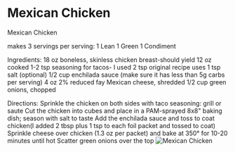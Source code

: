 # Mexican Chicken



Mexican Chicken

makes 3 servings
per serving:
1 Lean
1 Green
1 Condiment

Ingredients:
18 oz boneless, skinless chicken breast-should yield 12 oz cooked
1-2 tsp seasoning for tacos- I used 2 tsp original recipe uses 1 tsp
salt (optional)
1/2 cup enchilada sauce (make sure it has less than 5g carbs per serving)
4 oz 2% reduced fay Mexican cheese, shredded
1/2 cup green onions, chopped

Directions:
Sprinkle the chicken on both sides with taco seasoning: grill or saute
Cut the chicken into cubes and place in a PAM-sprayed 8x8" baking dish; season with salt to taste
Add the enchilada sauce and toss to coat chicken(I added 2 tbsp plus 1 tsp to each foil packet and tossed to coat)
Sprinkle cheese over chicken (1.3 oz per packet) and bake at 350° for 10-20 minutes until hot
Scatter green onions over the top
![Mexican Chicken](/images/Mexican%20Chicken.png)

